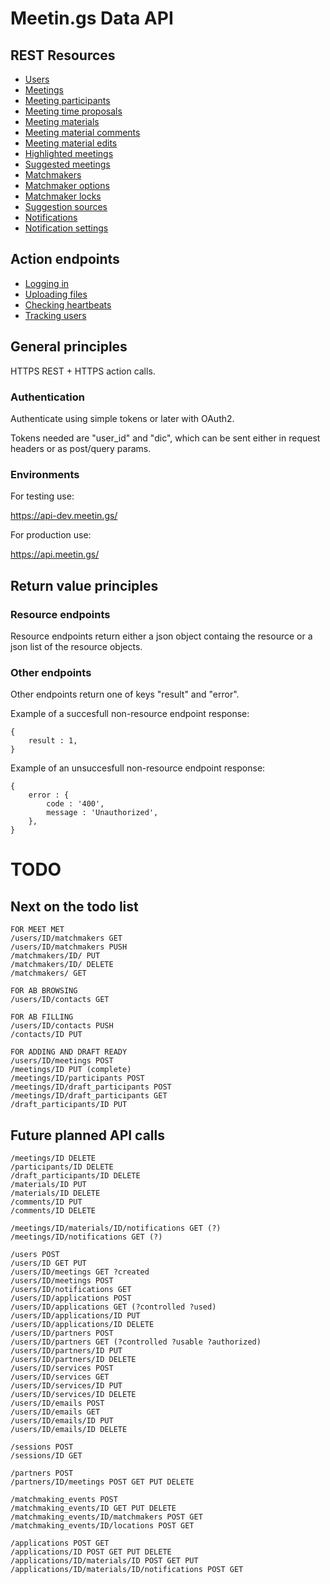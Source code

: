 # Meetin.gs Data API

## REST Resources

* [Users](resources/users)
* [Meetings](resources/meetings)
* [Meeting participants](resources/meeting_participants)
* [Meeting time proposals](resources/meeting_time_proposals)
* [Meeting materials](resources/meeting_materials)
* [Meeting material comments](resources/meeting_material_comments)
* [Meeting material edits](resources/meeting_material_edits)
* [Highlighted meetings](resources/highlighted_meetings)
* [Suggested meetings](resources/suggested_meetings)
* [Matchmakers](resources/matchmakers)
* [Matchmaker options](resources/matchmaker_options)
* [Matchmaker locks](resources/matchmaker_locks)
* [Suggestion sources](resources/suggestion_sources)
* [Notifications](resources/notifications)
* [Notification settings](resources/notification_settings)

## Action endpoints

* [Logging in](actions/login)
* [Uploading files](actions/uploads)
* [Checking heartbeats](actions/heartbeat)
* [Tracking users](actions/track)

## General principles
HTTPS REST + HTTPS action calls.
### Authentication
Authenticate using simple tokens or later with OAuth2.

Tokens needed are "user_id" and "dic", which can be sent either in request headers or as post/query params.

### Environments

For testing use:

https://api-dev.meetin.gs/

For production use:

https://api.meetin.gs/

## Return value principles

### Resource endpoints

Resource endpoints return either a json object containg the resource or a json list of the resource objects.

### Other endpoints

Other endpoints return one of keys "result" and "error".

Example of a succesfull non-resource endpoint response:

    {
        result : 1,
    }

Example of an unsuccesfull non-resource endpoint response:

    {
        error : {
            code : '400',
            message : 'Unauthorized',
        },
    }

# TODO

## Next on the todo list

    FOR MEET MET
    /users/ID/matchmakers GET
    /users/ID/matchmakers PUSH
    /matchmakers/ID/ PUT
    /matchmakers/ID/ DELETE
    /matchmakers/ GET

    FOR AB BROWSING
    /users/ID/contacts GET

    FOR AB FILLING
    /users/ID/contacts PUSH
    /contacts/ID PUT

    FOR ADDING AND DRAFT READY
    /users/ID/meetings POST
    /meetings/ID PUT (complete)
    /meetings/ID/participants POST
    /meetings/ID/draft_participants POST
    /meetings/ID/draft_participants GET
    /draft_participants/ID PUT


## Future planned API calls

    /meetings/ID DELETE
    /participants/ID DELETE
    /draft_participants/ID DELETE
    /materials/ID PUT
    /materials/ID DELETE
    /comments/ID PUT
    /comments/ID DELETE

    /meetings/ID/materials/ID/notifications GET (?)
    /meetings/ID/notifications GET (?)

    /users POST
    /users/ID GET PUT
    /users/ID/meetings GET ?created
    /users/ID/meetings POST
    /users/ID/notifications GET
    /users/ID/applications POST 
    /users/ID/applications GET (?controlled ?used)
    /users/ID/applications/ID PUT
    /users/ID/applications/ID DELETE
    /users/ID/partners POST
    /users/ID/partners GET (?controlled ?usable ?authorized)
    /users/ID/partners/ID PUT
    /users/ID/partners/ID DELETE
    /users/ID/services POST
    /users/ID/services GET
    /users/ID/services/ID PUT
    /users/ID/services/ID DELETE
    /users/ID/emails POST
    /users/ID/emails GET
    /users/ID/emails/ID PUT
    /users/ID/emails/ID DELETE

    /sessions POST
    /sessions/ID GET

    /partners POST
    /partners/ID/meetings POST GET PUT DELETE

    /matchmaking_events POST
    /matchmaking_events/ID GET PUT DELETE
    /matchmaking_events/ID/matchmakers POST GET
    /matchmaking_events/ID/locations POST GET

    /applications POST GET
    /applications/ID POST GET PUT DELETE
    /applications/ID/materials/ID POST GET PUT
    /applications/ID/materials/ID/notifications POST GET


